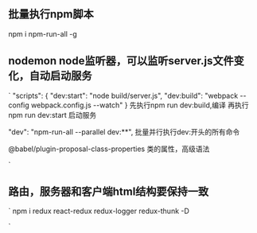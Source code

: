 ## 批量执行npm脚本
npm i npm-run-all -g
## nodemon node监听器，可以监听server.js文件变化，自动启动服务
`
  "scripts": {
    "dev:start": "node build/server.js",
    "dev:build": "webpack --config webpack.config.js --watch"
  }
  先执行npm run dev:build,编译
  再执行npm run dev:start 启动服务


  "dev": "npm-run-all --parallel dev:**",
  批量并行执行dev:开头的所有命令


  @babel/plugin-proposal-class-properties
  类的属性，高级语法
  
`

## 路由，服务器和客户端html结构要保持一致

`
npm i redux react-redux redux-logger redux-thunk -D

`